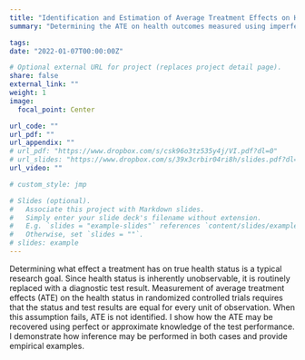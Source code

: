 ```yaml
---
title: "Identification and Estimation of Average Treatment Effects on Health Status in RCTs"
summary: "Determining the ATE on health outcomes measured using imperfect diagnostic tests in randomized controlled trials.  \n\n Filip Obradović"

tags:
date: "2022-01-07T00:00:00Z"

# Optional external URL for project (replaces project detail page).
share: false
external_link: ""
weight: 1
image:
  focal_point: Center

url_code: ""
url_pdf: ""
url_appendix: ""
# url_pdf: "https://www.dropbox.com/s/csk96o3tz535y4j/VI.pdf?dl=0"
# url_slides: "https://www.dropbox.com/s/39x3crbir04ri8h/slides.pdf?dl=0"
url_video: ""

# custom_style: jmp

# Slides (optional).
#   Associate this project with Markdown slides.
#   Simply enter your slide deck's filename without extension.
#   E.g. `slides = "example-slides"` references `content/slides/example-slides.md`.
#   Otherwise, set `slides = ""`.
# slides: example
---
```


Determining what effect a treatment has on true health status is a typical research goal. Since health status is inherently unobservable, it is routinely replaced with a diagnostic test result. Measurement of average treatment effects (ATE) on the health status in randomized controlled trials requires that the status and test results are equal for every unit of observation. When this assumption fails, ATE is not identified. I show how the ATE may be recovered using perfect or approximate knowledge of the test performance. I demonstrate how inference may be performed in both cases and provide empirical examples.

